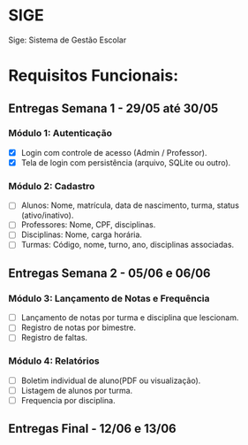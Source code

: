 # SIGE
Sige: Sistema de Gestão Escolar

# Requisitos Funcionais:

## Entregas Semana 1 - 29/05 até 30/05

### Módulo 1: Autenticação

- [x] Login com controle de acesso (Admin / Professor).
- [x] Tela de login com persistência (arquivo, SQLite ou outro).

### Módulo 2: Cadastro

- [ ] Alunos: Nome, matrícula, data de nascimento, turma, status (ativo/inativo).
- [ ] Professores: Nome, CPF, disciplinas.
- [ ] Disciplinas: Nome, carga horária.
- [ ] Turmas: Código, nome, turno, ano, disciplinas associadas.

## Entregas Semana 2 - 05/06 e 06/06

### Módulo 3: Lançamento de Notas e Frequência

- [ ]  Lançamento de notas por turma e disciplina que lescionam.
- [ ]  Registro de notas por bimestre.
- [ ]  Registro de faltas.

### Módulo 4: Relatórios

- [ ] Boletim individual de aluno(PDF ou visualização).
- [ ] Listagem de alunos por turma.
- [ ] Frequencia por disciplina.

## Entregas Final - 12/06 e 13/06
